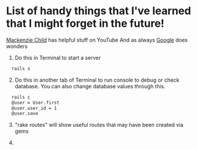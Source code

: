 # List of handy things that I've learned that I might forget in the future!

[Mackenzie Child](https://www.youtube.com/user/mackenziechild) has helpful stuff on YouTube
And as always [Google](https://www.google.com) does wonders


1. Do this in Terminal to start a server
```bash
  rails s
```
2. Do this in another tab of Terminal to run console to debug or check database.
   You can also change database values through this.
```bash
  rails c
  @user = User.first
  @user.user_id = 1
  @user.save
```
3. "rake routes" will show useful routes that may have been created via gems

4.  
